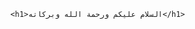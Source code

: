 <html>
 <head>
 
  </head>
    <body>
      
      <h1>السلام عليكم ورحمة الله وبركاته</h1>
      
  </body>
  
  
  </html
